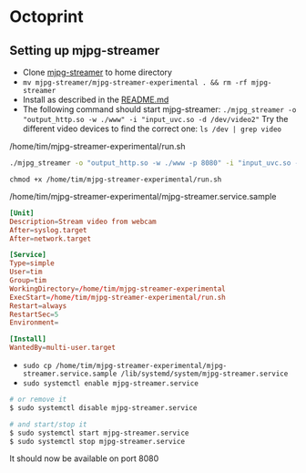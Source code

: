# Octoprint

## Setting up mjpg-streamer

* Clone [mjpg-streamer](https://github.com/jacksonliam/mjpg-streamer) to home directory
* `mv mjpg-streamer/mjpg-streamer-experimental . && rm -rf mjpg-streamer`
* Install as described in the [README.md](https://github.com/jacksonliam/mjpg-streamer/blob/master/README.md)
* The following command should start mjpg-streamer: `./mjpg_streamer -o "output_http.so -w ./www" -i "input_uvc.so -d /dev/video2"` 
  Try the different video devices to find the correct one: `ls /dev | grep video`

/home/tim/mjpg-streamer-experimental/run.sh
```sh
./mjpg_streamer -o "output_http.so -w ./www -p 8080" -i "input_uvc.so -d /dev/video2
```
`chmod +x /home/tim/mjpg-streamer-experimental/run.sh`

/home/tim/mjpg-streamer-experimental/mjpg-streamer.service.sample
```toml
[Unit]
Description=Stream video from webcam
After=syslog.target
After=network.target

[Service]
Type=simple
User=tim
Group=tim
WorkingDirectory=/home/tim/mjpg-streamer-experimental
ExecStart=/home/tim/mjpg-streamer-experimental/run.sh
Restart=always
RestartSec=5
Environment=

[Install]
WantedBy=multi-user.target
```
* `sudo cp /home/tim/mjpg-streamer-experimental/mjpg-streamer.service.sample /lib/systemd/system/mjpg-streamer.service`
* `sudo systemctl enable mjpg-streamer.service`

```sh
# or remove it
$ sudo systemctl disable mjpg-streamer.service

# and start/stop it
$ sudo systemctl start mjpg-streamer.service
$ sudo systemctl stop mjpg-streamer.service
```

It should now be available on port 8080
